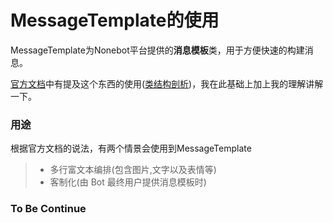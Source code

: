 # MessageTemplate的使用

MessageTemplate为Nonebot平台提供的**消息模板**类，用于方便快速的构建消息。

[官方文档](https://v2.nonebot.dev/docs/tutorial/process-message#%E4%BD%BF%E7%94%A8%E6%B6%88%E6%81%AF%E6%A8%A1%E6%9D%BF)中有提及这个东西的使用([类结构剖析](https://v2.nonebot.dev/docs/api/adapters/index#MessageTemplate))，我在此基础上加上我的理解讲解一下。

### 用途

根据官方文档的说法，有两个情景会使用到MessageTemplate

> - 多行富文本编排(包含图片,文字以及表情等)
> - 客制化(由 Bot 最终用户提供消息模板时)



### To Be Continue